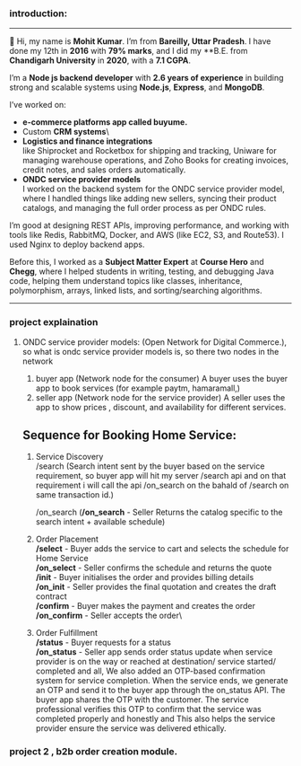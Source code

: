 ###  introduction:


---

👋 Hi, my name is **Mohit Kumar**. I’m from **Bareilly, Uttar Pradesh**.
I have done  my 12th in **2016** with **79% marks**, and I did my **B.E. from **Chandigarh University** in **2020**, with a 
**7.1 CGPA**.

I’m a **Node js backend developer** with **2.6 years of experience** in building strong and scalable systems using **Node.js**, **Express**, and **MongoDB**.

I’ve worked on:

* **e-commerce platforms app called buyume.**
* Custom **CRM systems**\
* **Logistics and finance integrations**\
  like Shiprocket and Rocketbox for shipping and tracking, Uniware for managing warehouse operations, and Zoho Books for creating invoices,        credit notes, and sales orders automatically.
* **ONDC service provider models**\
  I worked on the backend system for the ONDC service provider model, where I handled things like adding new sellers, syncing their product catalogs, and managing the full order process as per ONDC rules.

I’m good at designing REST APIs, improving performance, and working with tools like Redis, RabbitMQ, Docker, and AWS (like EC2, S3, and Route53). I used Nginx to deploy backend apps.

Before this, I worked as a **Subject Matter Expert** at **Course Hero** and **Chegg**, where I helped students in writing, testing, and debugging Java code, helping them understand topics like classes, inheritance, polymorphism, arrays, linked lists, and sorting/searching algorithms.


---

### project explaination
1. ONDC service provider models: (Open Network for Digital Commerce.),
   so what is ondc service provider models is, so there two nodes in the network
   1. buyer app (Network node for the consumer)
       A buyer uses the buyer app to book services (for example paytm, hamaramall,)
   2. seller app (Network node for the service provider)
       A seller uses the app to show prices , discount, and availability for different services.
      
   ## Sequence for Booking Home Service:
     1. Service Discovery\
        /search (Search intent sent by the buyer based on the service requirement, so buyer app will hit my server /search api
        and on that requirement i will call the api /on_search on the bahald of /search on same transaction id.)
        
        /on_search (**/on_search** - Seller Returns the catalog specific to the search intent + available schedule)
        
     3. Order Placement\
       **/select** - Buyer adds the service to cart and selects the schedule for Home Service\
        **/on_select** - Seller confirms the schedule and returns the quote\
        **/init** - Buyer initialises the order and provides billing details\
        **/on_init** - Seller provides the final quotation and creates the draft contract\
        **/confirm** - Buyer makes the payment and creates the order\
        **/on_confirm** - Seller accepts the order\
     2. Order Fulfillment\
        **/status** - Buyer requests for a status\
        **/on_status** - Seller app sends order status update when service provider is on the way or reached at destination/ service started/ completed and all, We also added an OTP-based confirmation system for service completion. When the service ends, we generate an OTP and send it to the buyer app through the on_status API. The buyer app  shares the OTP with the customer. The service professional verifies this OTP to confirm that the service was completed properly and honestly and This also helps the service provider ensure the service was delivered ethically.



### project 2 , b2b order creation module.
        
        
      
      
   





